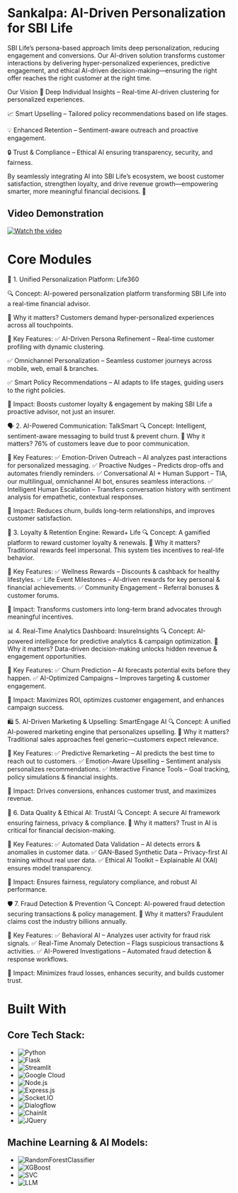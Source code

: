 # Sankalpa: AI-Driven Personalization for SBI Life

SBI Life’s persona-based approach limits deep personalization, reducing engagement and conversions. Our AI-driven solution transforms customer interactions by delivering hyper-personalized experiences, predictive engagement, and ethical AI-driven decision-making—ensuring the right offer reaches the right customer at the right time.

Our Vision
🚀 Deep Individual Insights – Real-time AI-driven clustering for personalized experiences.

📈 Smart Upselling – Tailored policy recommendations based on life stages.

💡 Enhanced Retention – Sentiment-aware outreach and proactive engagement.

🔒 Trust & Compliance – Ethical AI ensuring transparency, security, and fairness.


By seamlessly integrating AI into SBI Life’s ecosystem, we boost customer satisfaction, strengthen loyalty, and drive revenue growth—empowering smarter, more meaningful financial decisions. 🚀

## Video Demonstration

[![Watch the video](https://images.squarespace-cdn.com/content/v1/5dc36d89693877010cf639bc/1576368485444-8C28J2IJ37VIVUC7HB7P/8364741_orig-1024x437.jpg?format=2500w)](https://drive.google.com/file/d/1nRnh2-83qcMPBbR5fdHqrxTr9dBHS2TP/view)

# Core Modules

🚀 1. Unified Personalization Platform: Life360

🔍 Concept: AI-powered personalization platform transforming SBI Life into a real-time financial advisor.

📌 Why it matters? Customers demand hyper-personalized experiences across all touchpoints.

🔑 Key Features:
✅ AI-Driven Persona Refinement – Real-time customer profiling with dynamic clustering.

✅ Omnichannel Personalization – Seamless customer journeys across mobile, web, email & branches.

✅ Smart Policy Recommendations – AI adapts to life stages, guiding users to the right policies.

🎯 Impact: Boosts customer loyalty & engagement by making SBI Life a proactive advisor, not just an insurer.

🗣 2. AI-Powered Communication: TalkSmart
🔍 Concept: Intelligent, sentiment-aware messaging to build trust & prevent churn.
📌 Why it matters? 76% of customers leave due to poor communication.

🔑 Key Features:
✅ Emotion-Driven Outreach – AI analyzes past interactions for personalized messaging.
✅ Proactive Nudges – Predicts drop-offs and automates friendly reminders.
✅ Conversational AI + Human Support – TIA, our multilingual, omnichannel AI bot, ensures seamless interactions.
✅ Intelligent Human Escalation – Transfers conversation history with sentiment analysis for empathetic, contextual responses.

🎯 Impact: Reduces churn, builds long-term relationships, and improves customer satisfaction.

🎯 3. Loyalty & Retention Engine: Reward+ Life
🔍 Concept: A gamified platform to reward customer loyalty & renewals.
📌 Why it matters? Traditional rewards feel impersonal. This system ties incentives to real-life behavior.

🔑 Key Features:
✅ Wellness Rewards – Discounts & cashback for healthy lifestyles.
✅ Life Event Milestones – AI-driven rewards for key personal & financial achievements.
✅ Community Engagement – Referral bonuses & customer forums.

🎯 Impact: Transforms customers into long-term brand advocates through meaningful incentives.

📊 4. Real-Time Analytics Dashboard: InsureInsights
🔍 Concept: AI-powered intelligence for predictive analytics & campaign optimization.
📌 Why it matters? Data-driven decision-making unlocks hidden revenue & engagement opportunities.

🔑 Key Features:
✅ Churn Prediction – AI forecasts potential exits before they happen.
✅ AI-Optimized Campaigns – Improves targeting & customer engagement.

🎯 Impact: Maximizes ROI, optimizes customer engagement, and enhances campaign success.

🛍 5. AI-Driven Marketing & Upselling: SmartEngage AI
🔍 Concept: A unified AI-powered marketing engine that personalizes upselling.
📌 Why it matters? Traditional sales approaches feel generic—customers expect relevance.

🔑 Key Features:
✅ Predictive Remarketing – AI predicts the best time to reach out to customers.
✅ Emotion-Aware Upselling – Sentiment analysis personalizes recommendations.
✅ Interactive Finance Tools – Goal tracking, policy simulations & financial insights.

🎯 Impact: Drives conversions, enhances customer trust, and maximizes revenue.

🔐 6. Data Quality & Ethical AI: TrustAI
🔍 Concept: A secure AI framework ensuring fairness, privacy & compliance.
📌 Why it matters? Trust in AI is critical for financial decision-making.

🔑 Key Features:
✅ Automated Data Validation – AI detects errors & anomalies in customer data.
✅ GAN-Based Synthetic Data – Privacy-first AI training without real user data.
✅ Ethical AI Toolkit – Explainable AI (XAI) ensures model transparency.

🎯 Impact: Ensures fairness, regulatory compliance, and robust AI performance.

🛡 7. Fraud Detection & Prevention
🔍 Concept: AI-powered fraud detection securing transactions & policy management.
📌 Why it matters? Fraudulent claims cost the industry billions annually.

🔑 Key Features:
✅ Behavioral AI – Analyzes user activity for fraud risk signals.
✅ Real-Time Anomaly Detection – Flags suspicious transactions & activities.
✅ AI-Powered Investigations – Automated fraud detection & response workflows.

🎯 Impact: Minimizes fraud losses, enhances security, and builds customer trust.

# Built With 

## Core Tech Stack:

- ![Python](https://img.shields.io/badge/Python-3776AB?style=for-the-badge&logo=python&logoColor=white)  
- ![Flask](https://img.shields.io/badge/Flask-000000?style=for-the-badge&logo=flask&logoColor=white)  
- ![Streamlit](https://img.shields.io/badge/Streamlit-FF4B4B?style=for-the-badge&logo=streamlit&logoColor=white)  
- ![Google Cloud](https://img.shields.io/badge/Google_Cloud-4285F4?style=for-the-badge&logo=googlecloud&logoColor=white)  
- ![Node.js](https://img.shields.io/badge/Node.js-43853D?style=for-the-badge&logo=node.js&logoColor=white)  
- ![Express.js](https://img.shields.io/badge/Express.js-000000?style=for-the-badge&logo=express&logoColor=white)  
- ![Socket.IO](https://img.shields.io/badge/Socket.IO-010101?style=for-the-badge&logo=socket.io&logoColor=white)  
- ![Dialogflow](https://img.shields.io/badge/Dialogflow-FF9800?style=for-the-badge&logo=dialogflow&logoColor=white)  
- ![Chainlit](https://img.shields.io/badge/Chainlit-555555?style=for-the-badge&logo=chatbot&logoColor=white)  
- ![JQuery](https://img.shields.io/badge/jQuery-0769AD?style=for-the-badge&logo=jquery&logoColor=white)  


 ## Machine Learning & AI Models:

- ![RandomForestClassifier](https://img.shields.io/badge/RandomForest-008000?style=for-the-badge&logo=scikitlearn&logoColor=white)  
- ![XGBoost](https://img.shields.io/badge/XGBoost-EC4E23?style=for-the-badge&logo=xgboost&logoColor=white)  
- ![SVC](https://img.shields.io/badge/SVM-00758F?style=for-the-badge&logo=scikitlearn&logoColor=white)  
- ![LLM](https://img.shields.io/badge/LLM-764ABC?style=for-the-badge&logo=openai&logoColor=white)  

